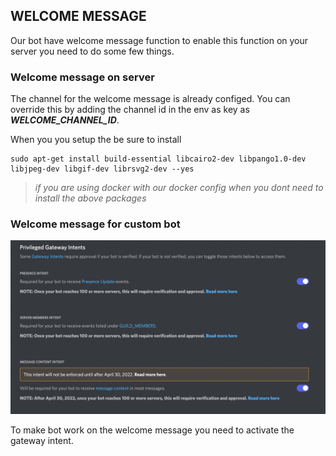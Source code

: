 ## WELCOME MESSAGE

Our bot have welcome message function to enable this function on your server you need to do some few things.

### Welcome message on server

The channel for the welcome message is already configed. You can override this by adding the channel id in the env as key as ***WELCOME_CHANNEL_ID***.

When you you setup the be sure to install 

```
sudo apt-get install build-essential libcairo2-dev libpango1.0-dev libjpeg-dev libgif-dev librsvg2-dev --yes
```

> *if you are using docker with our docker config when you dont need to install the above packages*
  
### Welcome message for custom bot
  
![instruction](https://github.com/Planet-NULLCAST/null-bot/blob/dev/doc/Screenshot%202021-11-21%20at%206.32.28%20PM.png)

To make bot work on the welcome message you need to activate the gateway intent.
